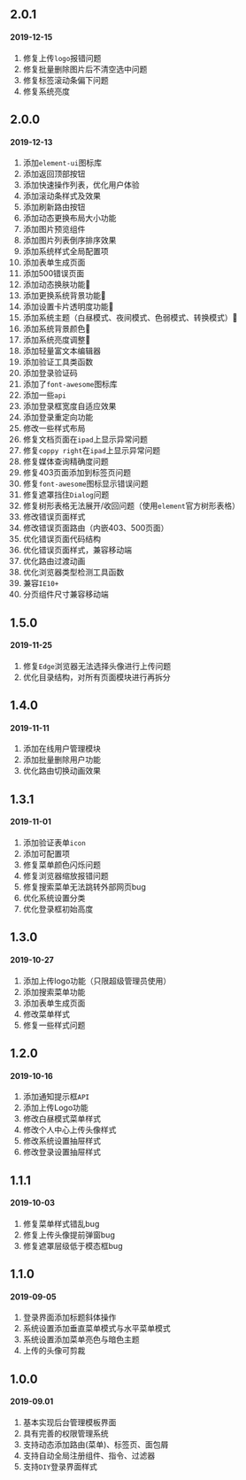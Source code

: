 ## 2.0.1

<h4>2019-12-15</h4>

1. 修复上传`logo`报错问题
2. 修复批量删除图片后不清空选中问题
3. 修复标签滚动条偏下问题
4. 修复系统亮度

## 2.0.0

<h4>2019-12-13</h4>

1. 添加`element-ui`图标库
2. 添加返回顶部按钮
3. 添加快速操作列表，优化用户体验
4. 添加滚动条样式及效果
5. 添加刷新路由按钮
6. 添加动态更换布局大小功能
7. 添加图片预览组件
8.  添加图片列表倒序排序效果
9.  添加系统样式全局配置项
10. 添加表单生成页面
11. 添加500错误页面
12. 添加动态换肤功能:tshirt:
13. 添加更换系统背景功能:tshirt:
14. 添加设置卡片透明度功能:tshirt:
15. 添加系统主题（白昼模式、夜间模式、色弱模式、转换模式）:tshirt:
16. 添加系统背景颜色:tshirt:
17. 添加系统亮度调整:tshirt:
18. 添加轻量富文本编辑器
19. 添加验证工具类函数
20. 添加登录验证码
21. 添加了`font-awesome`图标库
22. 添加一些`api`
23. 添加登录框宽度自适应效果
24. 添加登录重定向功能
25. 修改一些样式布局
26. 修复文档页面在`ipad`上显示异常问题
27. 修复`coppy right`在`ipad`上显示异常问题
28. 修复媒体查询精确度问题
29. 修复403页面添加到标签页问题
30. 修复`font-awesome`图标显示错误问题
31. 修复遮罩挡住`Dialog`问题
32. 修复树形表格无法展开/收回问题（使用`element`官方树形表格）
33. 修改错误页面样式
34. 修改错误页面路由（内嵌403、500页面）
35. 优化错误页面代码结构
36. 优化错误页面样式，兼容移动端
37. 优化路由过渡动画
38. 优化浏览器类型检测工具函数
39. 兼容`IE10+`
40. 分页组件尺寸兼容移动端

## 1.5.0

<h4>2019-11-25</h4>

1. 修复`Edge`浏览器无法选择头像进行上传问题
2. 优化目录结构，对所有页面模块进行再拆分

## 1.4.0

<h4>2019-11-11</h4>

1. 添加在线用户管理模块
2. 添加批量删除用户功能
3. 优化路由切换动画效果

## 1.3.1

<h4>2019-11-01</h4>

1. 添加验证表单`icon`
2. 添加可配置项
3. 修复菜单颜色闪烁问题
4. 修复浏览器缩放报错问题
5. 修复搜索菜单无法跳转外部网页bug
6. 优化系统设置分类
7. 优化登录框初始高度

## 1.3.0

<h4>2019-10-27</h4>

1. 添加上传logo功能（只限超级管理员使用）
2. 添加搜索菜单功能
3. 添加表单生成页面
4. 修改菜单样式
5. 修复一些样式问题

## 1.2.0

<h4>2019-10-16</h4>

1. 添加通知提示框`API`
2. 添加上传Logo功能
3. 修改白昼模式菜单样式
4. 修改个人中心上传头像样式
5. 修改系统设置抽屉样式
6. 修改登录设置抽屉样式

## 1.1.1

<h4>2019-10-03</h4>

1. 修复菜单样式错乱bug
2. 修复上传头像提前弹窗bug
3. 修复遮罩层级低于模态框bug

## 1.1.0

<h4>2019-09-05</h4>

1. 登录界面添加标题斜体操作
2. 系统设置添加垂直菜单模式与水平菜单模式
3. 系统设置添加菜单亮色与暗色主题
4. 上传的头像可剪裁

## 1.0.0

<h4>2019-09.01</h4>

1. 基本实现后台管理模板界面
2. 具有完善的权限管理系统
3. 支持动态添加路由(菜单)、标签页、面包屑
4. 支持自动全局注册组件、指令、过滤器
5. 支持`DIY`登录界面样式